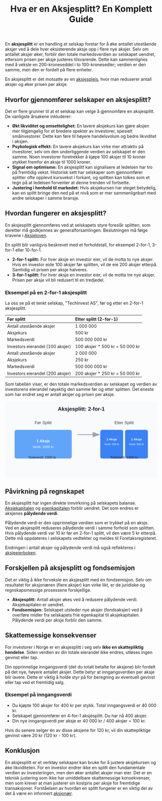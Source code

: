﻿---
title: "Hva er en Aksjesplitt? En Komplett Guide"
seoTitle: "Hva er en Aksjesplitt? En Komplett Guide"
meta_description: 'En **aksjesplitt** er en handling et selskap foretar for å øke antallet utestående aksjer ved å dele hver eksisterende aksje opp i flere nye aksjer. Selv om...'
slug: hva-er-aksjesplitt
type: blog
layout: pages/single
---

En **aksjesplitt** er en handling et selskap foretar for å øke antallet utestående aksjer ved å dele hver eksisterende aksje opp i flere nye aksjer. Selv om antallet aksjer øker, forblir den totale markedsverdien av selskapet uendret, ettersom prisen per aksje justeres tilsvarende. Dette kan sammenlignes med å veksle en 200-kroneseddel i to 100-kronesedler; verdien er den samme, men den er fordelt på flere enheter.

En aksjesplitt er det motsatte av en [aksjespleis](/blogs/regnskap/hva-er-aksjespleis "Hva er en Aksjespleis?"), hvor man reduserer antall aksjer og øker prisen per aksje.

## Hvorfor gjennomfører selskaper en aksjesplitt?

Det er flere grunner til at et selskap kan velge å gjennomføre en aksjesplitt. De vanligste årsakene inkluderer:

*   **Økt likviditet og omsettelighet:** En lavere aksjekurs kan gjøre aksjen mer tilgjengelig for et bredere spekter av investorer, spesielt småinvestorer. Dette kan føre til høyere handelsvolum og bedre likviditet i aksjen.
*   **Psykologisk effekt:** En lavere aksjekurs kan virke mer attraktiv på investorer, selv om den underliggende verdien av selskapet er den samme. Noen investorer foretrekker å kjøpe 100 aksjer til 10 kroner stykket fremfor én aksje til 1000 kroner.
*   **Signal om optimisme:** En aksjesplitt kan signalisere at ledelsen har tro på fremtidig vekst. Historisk sett har selskaper som gjennomfører splitter ofte opplevd kursvekst i forkant, og splitten kan tolkes som et tegn på at ledelsen forventer at denne trenden vil fortsette.
*   **Justering i henhold til markedet:** Hvis aksjekursen har steget betydelig, kan en splitt bringe den ned på et nivå som er mer sammenlignbart med andre selskaper i samme bransje.

## Hvordan fungerer en aksjesplitt?

En aksjesplitt gjennomføres ved at selskapets styre foreslår splitten, som deretter må godkjennes av generalforsamlingen. Beslutningen må følge kravene i [Aksjeloven](/blogs/regnskap/hva-er-aksjeloven "Alt du trenger å vite om Aksjeloven").

En splitt blir vanligvis beskrevet med et forholdstall, for eksempel 2-for-1, 3-for-1 eller 10-for-1.

*   **2-for-1 splitt:** For hver aksje en investor eier, vil de motta to nye aksjer. Hvis en investor eide 100 aksjer før splitten, vil de eie 200 aksjer etterpå. Samtidig vil prisen per aksje halveres.
*   **3-for-1 splitt:** For hver aksje en investor eier, vil de motta tre nye aksjer. Prisen per aksje vil bli redusert til en tredjedel.

### Eksempel på en 2-for-1 aksjesplitt

La oss se på et tenkt selskap, "TechInvest AS", før og etter en 2-for-1 aksjesplitt.

| Før splitt | Etter splitt (2-for-1) |
| :--- | :--- |
| Antall utestående aksjer | 1 000 000 |
| Aksjekurs | 500 kr |
| Markedsverdi | 500 000 000 kr |
| Investors eierandel (100 aksjer) | 100 aksjer * 500 kr = 50 000 kr |
| Antall utestående aksjer | 2 000 000 |
| Aksjekurs | 250 kr |
| Markedsverdi | 500 000 000 kr |
| Investors eierandel (200 aksjer) | 200 aksjer * 250 kr = 50 000 kr |

Som tabellen viser, er den totale markedsverdien av selskapet og verdien av investorens eierandel nøyaktig den samme før og etter splitten. Det eneste som har endret seg er antall aksjer og prisen per aksje.

![Illustrasjon av en aksjesplitt](aksjesplitt-illustrasjon.svg)

## Påvirkning på regnskapet

En aksjesplitt har ingen direkte innvirkning på selskapets balanse. [Aksjekapitalen](/blogs/regnskap/hva-er-aksjekapital "Hva er Aksjekapital?") og [egenkapitalen](/blogs/regnskap/hva-er-egenkapital "Forstå Egenkapital i ditt Regnskap") forblir uendret. Det som endres er aksjenes **pålydende verdi**.

Pålydende verdi er den opprinnelige verdien som er trykket på en aksje. Ved en aksjesplitt reduseres pålydende verdi i samme forhold som splitten. Hvis pålydende verdi var 10 kr før en 2-for-1 splitt, vil den være 5 kr etterpå. Dette må oppdateres i selskapets vedtekter og meldes til Foretaksregisteret.

Endringen i antall aksjer og pålydende verdi må også reflekteres i [aksjeeierboken](/blogs/regnskap/hva-er-en-aksjeeierbok "Hva er en Aksjeeierbok og Hvorfor er den Viktig?").

## Forskjellen på aksjesplitt og fondsemisjon

Det er viktig å ikke forveksle en aksjesplitt med en fondsemisjon. Selv om resultatet for aksjonæren (flere aksjer) kan virke likt, er de juridiske og regnskapsmessige prosessene forskjellige.

*   **Aksjesplitt:** Antall aksjer økes ved å redusere pålydende verdi. Aksjekapitalen er uendret.
*   **Fondsemisjon:** Selskapet utsteder nye aksjer (fondsaksjer) ved å overføre midler fra selskapets frie egenkapital til aksjekapitalen. Pålydende verdi per aksje forblir den samme.

## Skattemessige konsekvenser

For investorer i Norge er en aksjesplitt i seg selv **ikke en skattepliktig hendelse**. Siden verdien av din totale eierandel ikke endres, utløses ingen gevinst eller tap.

Din opprinnelige inngangsverdi (det du totalt betalte for aksjene) blir fordelt på det nye, høyere antallet aksjer. Dette betyr at inngangsverdien per aksje blir lavere. Dette er viktig å holde styr på for beregning av eventuell gevinst eller tap ved et fremtidig salg.

### Eksempel på inngangsverdi

*   Du kjøpte 100 aksjer for 400 kr per stykk. Total inngangsverdi er 40 000 kr.
*   Selskapet gjennomfører en 4-for-1 aksjesplitt. Du har nå 400 aksjer.
*   Din nye inngangsverdi per aksje er 40 000 kr / 400 aksjer = 100 kr.

Hvis du senere selger én av disse aksjene for 120 kr, vil din skattepliktige gevinst være 20 kr (120 kr - 100 kr).

## Konklusjon

En aksjesplitt er et verktøy selskaper kan bruke for å justere aksjekursen og øke likviditeten. For en investor endrer ikke en splitt den fundamentale verdien av investeringen, men den øker antallet aksjer man eier. Det er en teknisk justering som ikke har umiddelbare skattemessige konsekvenser, men som krever at man justerer sin kostpris per aksje for fremtidige transaksjoner. Forståelsen av hvordan en splitt fungerer er en viktig del av det å være en informert [aksjonær](/blogs/regnskap/hva-er-en-aksjonaer "Hva er en Aksjonær? En Komplett Guide").











